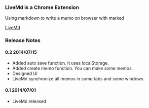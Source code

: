 ### LiveMd is a Chrome Extension

Using markdown to write a memo on browser with marked

[LiveMd](https://chrome.google.com/webstore/detail/livemd/gdkdfndgjifoabdbagnmodicadpngfko?utm_source=chrome-ntp-icon&authuser=1)

### Release Notes

#### 0.2 2014/07/15

* Added auto save function. It uses localStorage.
* Added create memo function. You can make some memos.
* Designed UI
* LiveMd synchronize all memos in some tabs and some windows.

#### 0.1 2014/07/01

* LiveMd released
